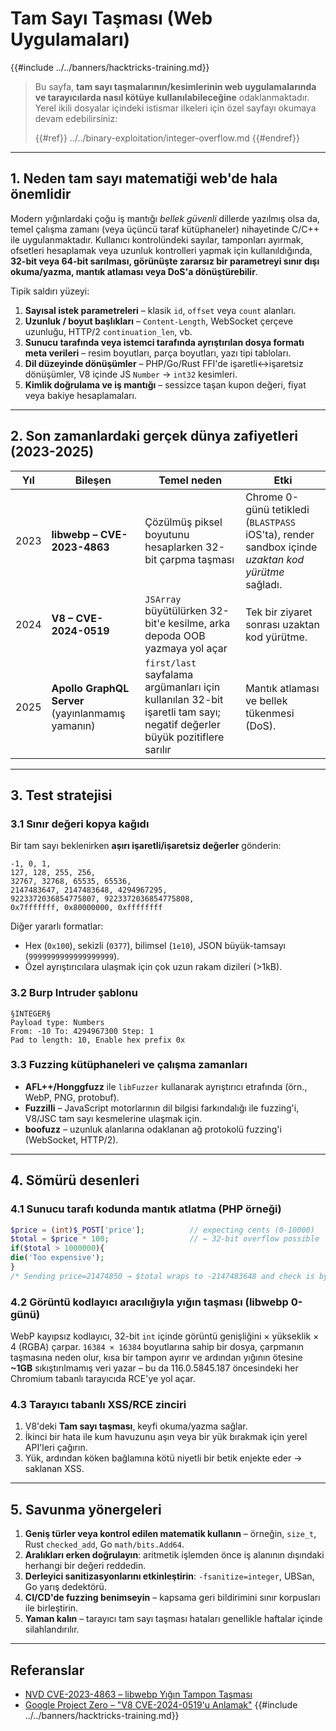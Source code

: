 # Tam Sayı Taşması (Web Uygulamaları)

{{#include ../../banners/hacktricks-training.md}}

> Bu sayfa, **tam sayı taşmalarının/kesimlerinin web uygulamalarında ve tarayıcılarda nasıl kötüye kullanılabileceğine** odaklanmaktadır. Yerel ikili dosyalar içindeki istismar ilkeleri için özel sayfayı okumaya devam edebilirsiniz:
>
> {{#ref}}
> ../../binary-exploitation/integer-overflow.md
> {{#endref}}

---

## 1. Neden tam sayı matematiği web'de hala önemlidir

Modern yığınlardaki çoğu iş mantığı *bellek güvenli* dillerde yazılmış olsa da, temel çalışma zamanı (veya üçüncü taraf kütüphaneler) nihayetinde C/C++ ile uygulanmaktadır. Kullanıcı kontrolündeki sayılar, tamponları ayırmak, ofsetleri hesaplamak veya uzunluk kontrolleri yapmak için kullanıldığında, **32-bit veya 64-bit sarılması, görünüşte zararsız bir parametreyi sınır dışı okuma/yazma, mantık atlaması veya DoS'a dönüştürebilir**.

Tipik saldırı yüzeyi:

1. **Sayısal istek parametreleri** – klasik `id`, `offset` veya `count` alanları.
2. **Uzunluk / boyut başlıkları** – `Content-Length`, WebSocket çerçeve uzunluğu, HTTP/2 `continuation_len`, vb.
3. **Sunucu tarafında veya istemci tarafında ayrıştırılan dosya formatı meta verileri** – resim boyutları, parça boyutları, yazı tipi tabloları.
4. **Dil düzeyinde dönüşümler** – PHP/Go/Rust FFI'de işaretli↔işaretsiz dönüşümler, V8 içinde JS `Number` → `int32` kesimleri.
5. **Kimlik doğrulama ve iş mantığı** – sessizce taşan kupon değeri, fiyat veya bakiye hesaplamaları.

---

## 2. Son zamanlardaki gerçek dünya zafiyetleri (2023-2025)

| Yıl | Bileşen | Temel neden | Etki |
|------|-----------|-----------|--------|
| 2023 | **libwebp – CVE-2023-4863** | Çözülmüş piksel boyutunu hesaplarken 32-bit çarpma taşması | Chrome 0-günü tetikledi (`BLASTPASS` iOS'ta), render sandbox içinde *uzaktan kod yürütme* sağladı.  |
| 2024 | **V8 – CVE-2024-0519** | `JSArray` büyütülürken 32-bit'e kesilme, arka depoda OOB yazmaya yol açar | Tek bir ziyaret sonrası uzaktan kod yürütme.  |
| 2025 | **Apollo GraphQL Server** (yayınlanmamış yamanın) | `first/last` sayfalama argümanları için kullanılan 32-bit işaretli tam sayı; negatif değerler büyük pozitiflere sarılır | Mantık atlaması ve bellek tükenmesi (DoS). |

---

## 3. Test stratejisi

### 3.1 Sınır değeri kopya kağıdı

Bir tam sayı beklenirken **aşırı işaretli/işaretsiz değerler** gönderin:
```
-1, 0, 1,
127, 128, 255, 256,
32767, 32768, 65535, 65536,
2147483647, 2147483648, 4294967295,
9223372036854775807, 9223372036854775808,
0x7fffffff, 0x80000000, 0xffffffff
```
Diğer yararlı formatlar:
* Hex (`0x100`), sekizli (`0377`), bilimsel (`1e10`), JSON büyük-tamsayı (`9999999999999999999`).
* Özel ayrıştırıcılara ulaşmak için çok uzun rakam dizileri (>1kB).

### 3.2 Burp Intruder şablonu
```
§INTEGER§
Payload type: Numbers
From: -10 To: 4294967300 Step: 1
Pad to length: 10, Enable hex prefix 0x
```
### 3.3 Fuzzing kütüphaneleri ve çalışma zamanları

* **AFL++/Honggfuzz** ile `libFuzzer` kullanarak ayrıştırıcı etrafında (örn., WebP, PNG, protobuf).
* **Fuzzilli** – JavaScript motorlarının dil bilgisi farkındalığı ile fuzzing'i, V8/JSC tam sayı kesmelerine ulaşmak için.
* **boofuzz** – uzunluk alanlarına odaklanan ağ protokolü fuzzing'i (WebSocket, HTTP/2).

---

## 4. Sömürü desenleri

### 4.1 Sunucu tarafı kodunda mantık atlatma (PHP örneği)
```php
$price = (int)$_POST['price'];          // expecting cents (0-10000)
$total = $price * 100;                  // ← 32-bit overflow possible
if($total > 1000000){
die('Too expensive');
}
/* Sending price=21474850 → $total wraps to ‑2147483648 and check is bypassed */
```
### 4.2 Görüntü kodlayıcı aracılığıyla yığın taşması (libwebp 0-günü)
WebP kayıpsız kodlayıcı, 32-bit `int` içinde görüntü genişliğini × yükseklik × 4 (RGBA) çarpar. `16384 × 16384` boyutlarına sahip bir dosya, çarpmanın taşmasına neden olur, kısa bir tampon ayırır ve ardından yığının ötesine **~1GB** sıkıştırılmamış veri yazar – bu da 116.0.5845.187 öncesindeki her Chromium tabanlı tarayıcıda RCE'ye yol açar.

### 4.3 Tarayıcı tabanlı XSS/RCE zinciri
1. V8'deki **Tam sayı taşması**, keyfi okuma/yazma sağlar.
2. İkinci bir hata ile kum havuzunu aşın veya bir yük bırakmak için yerel API'leri çağırın.
3. Yük, ardından köken bağlamına kötü niyetli bir betik enjekte eder → saklanan XSS.

---

## 5. Savunma yönergeleri

1. **Geniş türler veya kontrol edilen matematik kullanın** – örneğin, `size_t`, Rust `checked_add`, Go `math/bits.Add64`.
2. **Aralıkları erken doğrulayın**: aritmetik işlemden önce iş alanının dışındaki herhangi bir değeri reddedin.
3. **Derleyici sanitizasyonlarını etkinleştirin**: `-fsanitize=integer`, UBSan, Go yarış dedektörü.
4. **CI/CD'de fuzzing benimseyin** – kapsama geri bildirimini sınır korpusları ile birleştirin.
5. **Yaman kalın** – tarayıcı tam sayı taşması hataları genellikle haftalar içinde silahlandırılır.

---

## Referanslar

* [NVD CVE-2023-4863 – libwebp Yığın Tampon Taşması](https://nvd.nist.gov/vuln/detail/CVE-2023-4863)
* [Google Project Zero – "V8 CVE-2024-0519'u Anlamak"](https://googleprojectzero.github.io/)
{{#include ../../banners/hacktricks-training.md}}
